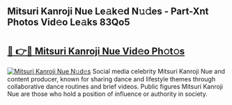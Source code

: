 ## Mitsuri Kanroji Nue Le𝚊k𝚎d N𝚞𝚍es - Part-Xnt Photos Vid𝚎o Le𝚊ks 83Qo5

# <h2><a href="http://fb00pv.evod.top/?m=Mitsuri+Kanroji+Nue">🔗 👉🔴 Mitsuri Kanroji Nue Vid𝚎o Ph𝚘t𝚘s</a></h2>

[![Mitsuri Kanroji Nue N𝚞d𝚎s](https://i.imgur.com/8V9OHl7.gif)](http://fb00pv.evod.top/?m=Mitsuri+Kanroji+Nue)
Social media celebrity Mitsuri Kanroji Nue and content producer, known for sharing dance and lifestyle themes through collaborative dance routines and brief videos. Public figures Mitsuri Kanroji Nue are those who hold a position of influence or authority in society. 
